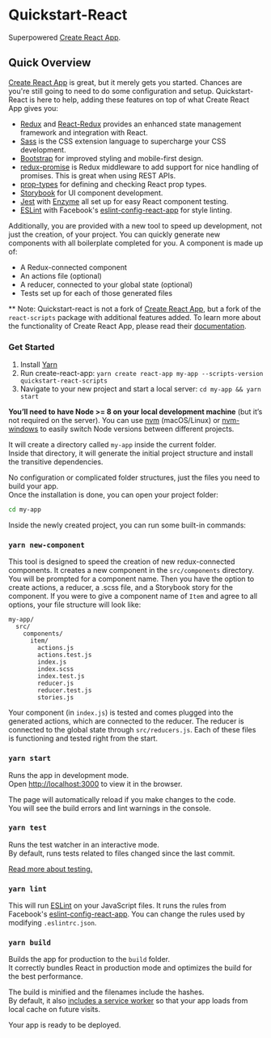 # Quickstart-React

Superpowered [Create React App](https://github.com/facebook/create-react-app).


## Quick Overview

[Create React App](https://github.com/facebook/create-react-app) is great, but it merely gets you started. Chances are you're still going to need to do some configuration and setup. Quickstart-React is here to help, adding these features on top of what Create React App gives you:

* [Redux](http://redux.js.org/) and [React-Redux](https://github.com/reactjs/react-redux) provides an enhanced state management framework and integration with React.
* [Sass](http://sass-lang.com) is the CSS extension language to supercharge your CSS development.
* [Bootstrap](http://getbootstrap.com/) for improved styling and mobile-first design.
* [redux-promise](https://github.com/acdlite/redux-promise) is Redux middleware to add support for nice handling of promises. This is great when using REST APIs.
* [prop-types](https://www.npmjs.com/package/prop-types) for defining and checking React prop types.
* [Storybook](https://storybook.js.org/) for UI component development.
* [Jest](https://facebook.github.io/jest/) with [Enzyme](https://github.com/airbnb/enzyme) all set up for easy React component testing.
* [ESLint](https://eslint.org/) with Facebook's [eslint-config-react-app](https://github.com/facebook/create-react-app/tree/master/packages/eslint-config-react-app) for style linting.

Additionally, you are provided with a new tool to speed up development, not just the creation, of your project. You can quickly generate new components with all boilerplate completed for you. A component is made up of:
* A Redux-connected component
* An actions file (optional)
* A reducer, connected to your global state (optional)
* Tests set up for each of those generated files

** Note: Quickstart-react is not a fork of [Create React App](https://github.com/facebook/create-react-app), but a fork of the `react-scripts` package with additional features added. To learn more about the functionality of Create React App, please read their [documentation](https://github.com/facebook/create-react-app).

### Get Started

1. Install [Yarn](https://yarnpkg.com/en/docs/install)
2. Run create-react-app: `yarn create react-app my-app --scripts-version quickstart-react-scripts`
3. Navigate to your new project and start a local server: `cd my-app && yarn start`

**You’ll need to have Node >= 8 on your local development machine** (but it’s not required on the server). You can use [nvm](https://github.com/creationix/nvm#installation) (macOS/Linux) or [nvm-windows](https://github.com/coreybutler/nvm-windows#node-version-manager-nvm-for-windows) to easily switch Node versions between different projects.


It will create a directory called `my-app` inside the current folder.<br>
Inside that directory, it will generate the initial project structure and install the transitive dependencies.

No configuration or complicated folder structures, just the files you need to build your app.<br>
Once the installation is done, you can open your project folder:

```sh
cd my-app
```

Inside the newly created project, you can run some built-in commands:

### `yarn new-component`

This tool is designed to speed the creation of new redux-connected components. It creates a new component in the `src/components` directory. You will be prompted for a component name. Then you have the option to create actions, a reducer, a .scss file, and a Storybook story for the component. If you were to give a component name of `Item` and agree to all options, your file structure will look like:

```
my-app/
  src/
    components/
      item/
        actions.js
        actions.test.js
        index.js
        index.scss
        index.test.js
        reducer.js
        reducer.test.js
        stories.js
```

Your component (in `index.js`) is tested and comes plugged into the generated actions, which are connected to the reducer. The reducer is connected to the global state through `src/reducers.js`. Each of these files is functioning and tested right from the start.

### `yarn start`

Runs the app in development mode.<br>
Open [http://localhost:3000](http://localhost:3000) to view it in the browser.

The page will automatically reload if you make changes to the code.<br>
You will see the build errors and lint warnings in the console.

### `yarn test`

Runs the test watcher in an interactive mode.<br>
By default, runs tests related to files changed since the last commit.

[Read more about testing.](https://github.com/facebookincubator/create-react-app/blob/master/packages/react-scripts/template/README.md#running-tests)

### `yarn lint`

This will run [ESLint](https://eslint.org/) on your JavaScript files. It runs the rules from Facebook's [eslint-config-react-app](https://github.com/facebook/create-react-app/tree/master/packages/eslint-config-react-app). You can change the rules used by modifying `.eslintrc.json`.

### `yarn build`

Builds the app for production to the `build` folder.<br>
It correctly bundles React in production mode and optimizes the build for the best performance.

The build is minified and the filenames include the hashes.<br>
By default, it also [includes a service worker](https://github.com/facebookincubator/create-react-app/blob/master/packages/react-scripts/template/README.md#making-a-progressive-web-app) so that your app loads from local cache on future visits.

Your app is ready to be deployed.
